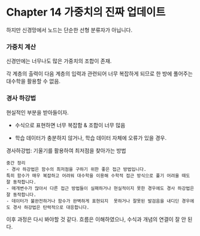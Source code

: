 # Chapter 14 가중치의 진짜 업데이트

하지만 신경망에서 노드는 단순한 선형 분류자가 아닙니다.

### 가중치 계산

신경만에는 너무나도 많은 가중치의 조합이 존재.

각 계층의 출력이 다음 계층의 입력과 관련되어
너무 복잡하게 되므로 한 방에 풀어주는 대수학을 활용할 수 없음.


### 경사 하강법

현실적인 부분을 받아들이자.

- 수식으로 표현하면 너무 복잡함 & 조합이 너무 많음

- 학습 데이터가 충분하지 않거나, 학습 데이터 자체에 오류가 있을 경우.


경사하강법: 기울기를 활용하여 최저점을 찾아가는 방법


```
중간 정리
- 경사 하강법은 함수의 최저점을 구하기 위한 좋은 접근 방법입니다.
특히 함수가 매우 복잡하고 어려워 대수학을 이용해 수학적 접근 방식으로 풀기 어려울 때도 잘 동작합니다.
- 매개변수가 많아서 다른 접근 방법들이 실패하거나 현실적이지 못한 경우에도 경사 하강법은 잘 동작합니다.
- 데이터가 불완전하거나 함수가 완벽하게 표현되지  못하거나 잘못된 발검음을 내디딘 경우에도 경사 하강법은 탄력적으로 대응합니다.
```

이후 과정은 다시 봐야할 것 같다.
흐름은 이해하였으나, 수식과 개념의 연결이 잘 안 된다.
